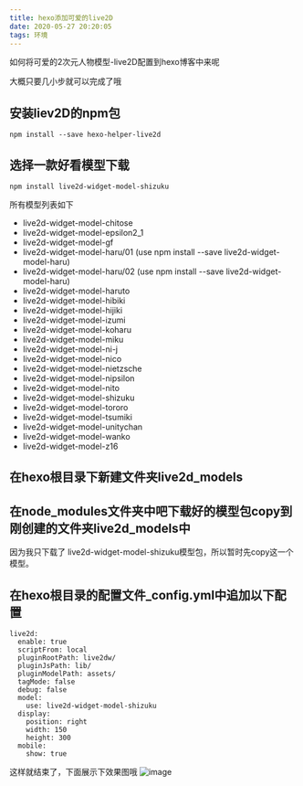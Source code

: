 ```yaml
---
title: hexo添加可爱的live2D
date: 2020-05-27 20:20:05
tags: 环境
---
```

如何将可爱的2次元人物模型-live2D配置到hexo博客中来呢
<!--more-->大概只要几小步就可以完成了哦

## 安装liev2D的npm包

```
npm install --save hexo-helper-live2d

```

## 选择一款好看模型下载
```
npm install live2d-widget-model-shizuku

```
所有模型列表如下
*	live2d-widget-model-chitose
*	live2d-widget-model-epsilon2_1
*	live2d-widget-model-gf
*	live2d-widget-model-haru/01 (use npm install --save live2d-widget-model-haru)
*	live2d-widget-model-haru/02 (use npm install --save live2d-widget-model-haru)
*	live2d-widget-model-haruto
*	live2d-widget-model-hibiki
*	live2d-widget-model-hijiki
*	live2d-widget-model-izumi
*	live2d-widget-model-koharu
*	live2d-widget-model-miku
*	live2d-widget-model-ni-j
*	live2d-widget-model-nico
*	live2d-widget-model-nietzsche
*	live2d-widget-model-nipsilon
*	live2d-widget-model-nito
*	live2d-widget-model-shizuku
*	live2d-widget-model-tororo
*	live2d-widget-model-tsumiki
*	live2d-widget-model-unitychan
*	live2d-widget-model-wanko
*	live2d-widget-model-z16

## 在hexo根目录下新建文件夹live2d_models

## 在node_modules文件夹中吧下载好的模型包copy到刚创建的文件夹live2d_models中
因为我只下载了 live2d-widget-model-shizuku模型包，所以暂时先copy这一个模型。

## 在hexo根目录的配置文件_config.yml中追加以下配置
```
live2d:
  enable: true
  scriptFrom: local
  pluginRootPath: live2dw/
  pluginJsPath: lib/
  pluginModelPath: assets/
  tagMode: false
  debug: false
  model:
    use: live2d-widget-model-shizuku
  display:
    position: right
    width: 150
    height: 300
  mobile:
    show: true
 ```

 这样就结束了，下面展示下效果图哦
 ![image](/asset/article/20200527/2.png)